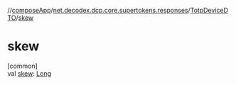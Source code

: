 //[composeApp](../../../index.md)/[net.decodex.dcp.core.supertokens.responses](../index.md)/[TotpDeviceDTO](index.md)/[skew](skew.md)

# skew

[common]\
val [skew](skew.md): [Long](https://kotlinlang.org/api/latest/jvm/stdlib/kotlin/-long/index.html)
